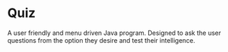 # Quiz
A user friendly and menu driven Java program. Designed to ask the user questions from the option they desire and test their intelligence. 

